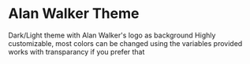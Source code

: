 # Alan Walker Theme
Dark/Light theme with Alan Walker's logo as background
Highly customizable, most colors can be changed using the variables provided
works with transparancy if you prefer that
